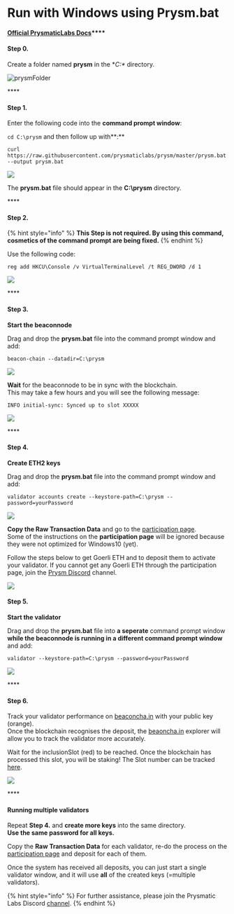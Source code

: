 # Run with Windows using Prysm.bat

####  [Official **PrysmaticLabs Docs**](https://docs.prylabs.network/docs/getting-started/)\*\*\*\*

#### Step 0.

Create a folder named **prysm** in the **C:\** directory. 

![prysmFolder](../../.gitbook/assets/image%20%2810%29.png)

\*\*\*\*

#### **Step 1.**

Enter the following code into the **command prompt window**:

`cd C:\prysm`  and then follow up with**:**   
  
`curl https://raw.githubusercontent.com/prysmaticlabs/prysm/master/prysm.bat --output prysm.bat`

![](../../.gitbook/assets/image%20%2815%29.png)

The **prysm.bat** file should appear in the **C:\prysm** directory.

\*\*\*\*

#### **Step 2.**

{% hint style="info" %}
 **This Step is not required. By using this command, cosmetics of the command prompt are being fixed.**
{% endhint %}

Use the following code:

`reg add HKCU\Console /v VirtualTerminalLevel /t REG_DWORD /d 1`

![](../../.gitbook/assets/image%20%285%29.png)

\*\*\*\*

#### **Step 3.** 

**Start the beaconnode**  
  
Drag and drop the **prysm.bat** file into the command prompt window and add:  
   
 `beacon-chain --datadir=C:\prysm`

![](../../.gitbook/assets/2020-04-27_14-38-35.gif)

**Wait** for the beaconnode to be in sync with the blockchain.   
This may take a few hours and you will see the following message:

`INFO initial-sync: Synced up to slot XXXXX`

![](../../.gitbook/assets/image%20%284%29.png)

\*\*\*\*

#### **Step 4.**

**Create ETH2 keys**

Drag and drop the **prysm.bat** file into the command prompt window and add:  
  
 `validator accounts create --keystore-path=C:\prysm --password=yourPassword`

![](../../.gitbook/assets/2020-04-27_14-47-29.gif)

**Copy the Raw Transaction Data** and go to the [participation page](https://prylabs.net/participate).   
Some of the instructions on the **participation page** will be ignored because they were not optimized for Windows10 \(yet\).  
  
Follow the steps below to get Goerli ETH and to deposit them to activate your validator. If you cannot get any Goerli ETH through the participation page, join the [Prysm Discord](https://discord.gg/wJW7Rjk) channel.

![](../../.gitbook/assets/image%20%2813%29.png)

#### **Step 5.**

**Start the validator**

Drag and drop the **prysm.bat** file into **a seperate** command prompt window **while the beaconnode is running in a different command prompt window** and add:

 `validator --keystore-path=C:\prysm --password=yourPassword`

![](../../.gitbook/assets/2020-04-27_15-03-21.gif)

\*\*\*\*

#### **Step 6.**

Track your validator performance on [beaconcha.in](https://beaconcha.in/dashboard?validators=) with your public key \(orange\).   
Once the blockchain recognises the deposit, the [beaoncha.in](https://beaconcha.in/) explorer will allow you to track the validator more accurately.

Wait for the inclusionSlot \(red\) to be reached. Once the blockchain has processed this slot, you will be staking! The Slot number can be tracked [here](https://beaconcha.in/blocks).

![](../../.gitbook/assets/image%20%2819%29.png)

\*\*\*\*

#### **Running multiple validators** 

Repeat **Step 4.** and **create more keys** into the same directory.   
**Use the same password for all keys.**

Copy the **Raw Transaction Data** for each validator, re-do the process on the [participation page](https://prylabs.net/participate) and deposit for each of them.

Once the system has received all deposits, you can just start a single validator window, and it will use **all** of the created keys \(=multiple validators\).

{% hint style="info" %}
For further assistance, please join the Prysmatic Labs Discord [channel](https://discord.gg/wJW7Rjk).
{% endhint %}





